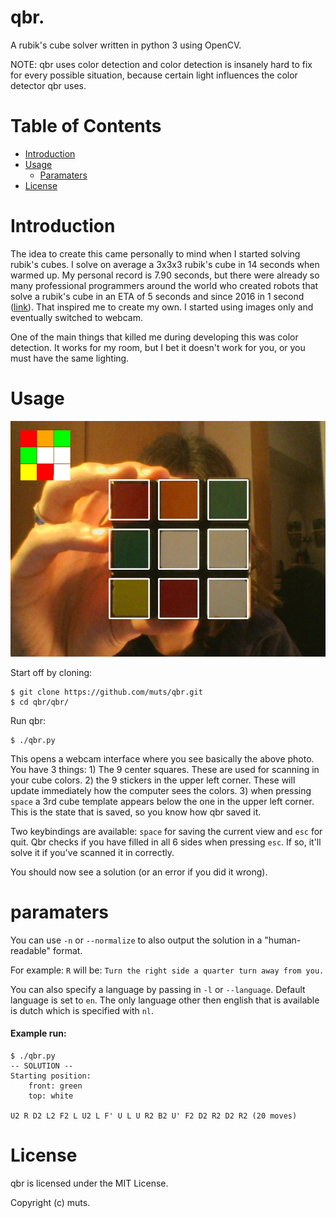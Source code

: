 # qbr.
A rubik's cube solver written in python 3 using OpenCV.

NOTE: qbr uses color detection and color detection is insanely hard to fix for
every possible situation, because certain light influences the color detector qbr uses.

# Table of Contents
- [Introduction](#introduction)
- [Usage](#usage)
    - [Paramaters](#paramaters)
- [License](#license)


# Introduction
The idea to create this came personally to mind when I started solving rubik's cubes.
I solve on average a 3x3x3 rubik's cube in 14 seconds when warmed up. My personal record
is 7.90 seconds, but there were already so many professional programmers around the world
who created robots that solve a rubik's cube in an ETA of 5 seconds and since 2016 in 1 second
([link](https://www.youtube.com/watch?v=ixTddQQ2Hs4)).
That inspired me to create my own. I started using images only and eventually switched to webcam.

One of the main things that killed me during developing this was color detection. It works for my
room, but I bet it doesn't work for you, or you must have the same lighting.

# Usage
![demo](demo.png)

Start off by cloning:
```
$ git clone https://github.com/muts/qbr.git
$ cd qbr/qbr/
```

Run qbr:

```
$ ./qbr.py
```

This opens a webcam interface where you see basically the above photo.
You have 3 things: 1) The 9 center squares. These are used for scanning in
your cube colors. 2) the 9 stickers in the upper left corner. These will update
immediately how the computer sees the colors. 3) when pressing `space` a 3rd
cube template appears below the one in the upper left corner. This is the state
that is saved, so you know how qbr saved it.

Two keybindings are available: `space` for saving the current view and `esc` for
quit. Qbr checks if you have filled in all 6 sides when pressing `esc`. If so, it'll
solve it if you've scanned it in correctly.

You should now see a solution (or an error if you did it wrong).

# paramaters

You can use `-n` or `--normalize` to also output the solution in a "human-readable" format.

For example:
`R` will be: `Turn the right side a quarter turn away from you.`

You can also specify a language by passing in `-l` or `--language`. Default language
is set to `en`. The only language other then english that is available is dutch which
is specified with `nl`.


#### Example run:

```
$ ./qbr.py
-- SOLUTION --
Starting position:
    front: green
    top: white

U2 R D2 L2 F2 L U2 L F' U L U R2 B2 U' F2 D2 R2 D2 R2 (20 moves)
```


# License

qbr is licensed under the MIT License.

Copyright (c) muts.
